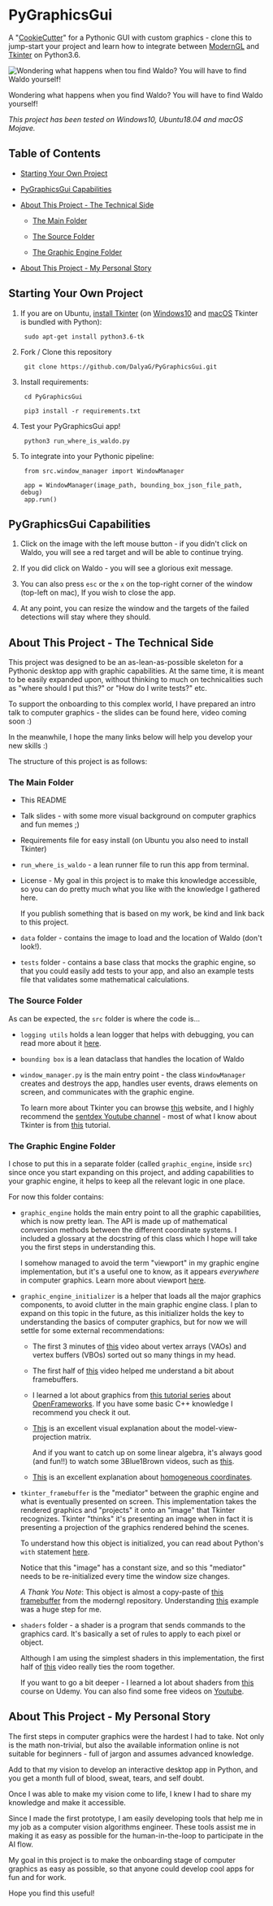 # PyGraphicsGui

A "[CookieCutter](https://github.com/cookiecutter/cookiecutter)" for a Pythonic GUI with custom graphics - 
clone this to jump-start your project and learn how to integrate between [ModernGL](https://github.com/ModernGL/ModernGL) 
and [Tkinter](https://docs.python.org/3/library/Tkinter.html) on Python3.6.

![Wondering what happens when tou find Waldo? You will have to find Waldo yourself!](../master/data/WhereIsWaldoDemo.gif)

Wondering what happens when you find Waldo? You will have to find Waldo yourself!

*This project has been tested on Windows10, Ubuntu18.04 and macOS Mojave.*


## Table of Contents


* [Starting Your Own Project](#starting-your-own-project)

* [PyGraphicsGui Capabilities](#pygraphicsgui-capabilities)

* [About This Project - The Technical Side](#about-this-project---the-technical-side)

    + [The Main Folder](#the-main-folder)
    
    + [The Source Folder](#the-source-folder)
    
    + [The Graphic Engine Folder](#the-graphic-engine-folder)

* [About This Project - My Personal Story](#about-this-project---my-personal-story)



## Starting Your Own Project

1. If you are on Ubuntu, [install Tkinter](https://stackoverflow.com/a/45442774/2934048) 
(on [Windows10](https://stackoverflow.com/a/53912930/2934048) and 
[macOS](https://www.python.org/download/mac/tcltk/) Tkinter is bundled with Python):

        sudo apt-get install python3.6-tk

1. Fork / Clone this repository

        git clone https://github.com/DalyaG/PyGraphicsGui.git

1. Install requirements:

        cd PyGraphicsGui
        
        pip3 install -r requirements.txt
        
1. Test your PyGraphicsGui app!
        
        python3 run_where_is_waldo.py
        
1. To integrate into your Pythonic pipeline:

        from src.window_manager import WindowManager
        
        app = WindowManager(image_path, bounding_box_json_file_path, debug)
        app.run() 


        
## PyGraphicsGui Capabilities

1. Click on the image with the left mouse button - if you didn't click on Waldo, 
you will see a red target and will be able to continue trying.

1. If you did click on Waldo - you will see a glorious exit message.

1. You can also press `esc` or the `x` on the top-right corner of the window (top-left on mac),
If you wish to close the app.

1. At any point, you can resize the window and the targets of the failed detections will stay where they should.


## About This Project - The Technical Side

This project was designed to be an as-lean-as-possible skeleton for a Pythonic desktop app with graphic capabilities.
At the same time, it is meant to be easily expanded upon, without thinking to much on technicalities such as 
"where should I put this?" or "How do I write tests?" etc.

To support the onboarding to this complex world, I have prepared an intro talk to computer graphics - 
the slides can be found here, video coming soon :)

In the meanwhile, I hope the many links below will help you develop your new skills :)

The structure of this project is as follows:

### The Main Folder

* This README

* Talk slides - with some more visual background on computer graphics and fun memes ;)

* Requirements file for easy install (on Ubuntu you also need to install Tkinter)

* `run_where_is_waldo` - a lean runner file to run this app from terminal.

* License - My goal in this project is to make this knowledge accessible, so you can do pretty much what you like
with the knowledge I gathered here. 

    If you publish something that is based on my work, be kind and link back to this project.

* `data` folder - contains the image to load and the location of Waldo (don't look!).

* `tests` folder - contains a base class that mocks the graphic engine, so that you could easily add tests to your app, 
and also an example tests file that validates some mathematical calculations.

### The Source Folder

As can be expected, the `src` folder is where the code is...

* `logging utils` holds a lean logger that helps with debugging, you can read more about it 
[here](https://codeburst.io/copy-pastable-logging-scheme-for-python-c17efcf9e6dc).

* `bounding box` is a lean dataclass that handles the location of Waldo

* `window_manager.py` is the main entry point - the class `WindowManager` creates and destroys the app,
handles user events, draws elements on screen, and communicates with the graphic engine. 

    To learn more about Tkinter you can browse [this](http://effbot.org/zone/tkinter-index.htm) website, 
    and I highly recommend the [sentdex Youtube channel](https://www.youtube.com/user/sentdex) - 
    most of what I know about Tkinter is from 
    [this](https://www.youtube.com/watch?v=HjNHATw6XgY&list=PLQVvvaa0QuDclKx-QpC9wntnURXVJqLyk) tutorial.
    
### The Graphic Engine Folder 

I chose to put this in a separate folder (called `graphic_engine`, inside `src`) since once you start expanding on 
this project, and adding capabilities to your graphic engine, it helps to keep all the relevant logic in one place. 

For now this folder contains:

* `graphic_engine` holds the main entry point to all the graphic capabilities, which is now pretty lean.
The API is made up of mathematical conversion methods between the different coordinate systems. I included a 
glossary at the docstring of this class which I hope will take you the first steps in understanding this.

    I somehow managed to avoid the term "viewport" in my graphic engine implementation, but it's a useful one
    to know, as it appears *everywhere* in computer graphics. Learn more about viewport 
    [here](https://www.youtube.com/watch?v=DnEIdu8MpjY&list=PLE67F-VQUgLgws92d9gmP-AhBN_KQRGDW&index=18).
    
* `graphic_engine_initializer` is a helper that loads all the major graphics components, to avoid clutter in the
main graphic engine class. I plan to expand on this topic in the future, as this initializer holds the key to
understanding the basics of computer graphics, but for now we will settle for some external recommendations:

    * The first 3 minutes of 
    [this](https://www.youtube.com/watch?v=WMiggUPst-Q&list=PLRIWtICgwaX0u7Rf9zkZhLoLuZVfUksDP&index=2)
    video about vertex arrays (VAOs) and vertex buffers (VBOs) sorted out so many things in my head. 
    
    * The first half of [this](https://www.youtube.com/watch?v=21UsMuFTN0k) video helped me understand a bit 
    about framebuffers.
    
    * I learned a lot about graphics from 
    [this tutorial series](https://www.youtube.com/watch?v=dwt2NAd1ZYY&list=PL4neAtv21WOlqpDzGqbGM_WN2hc5ZaVv7)
    about [OpenFrameworks](https://openframeworks.cc/). 
    If you have some basic C++ knowledge I recommend you check it out.
    
    * [This](https://www.youtube.com/watch?v=-tonZsbHty8)
    is an excellent visual explanation about the model-view-projection matrix.
     
        And if you want to catch up on some linear algebra, it's always good (and fun!!) to watch some 
        3Blue1Brown videos, such as [this](https://www.youtube.com/watch?v=kYB8IZa5AuE).
    
    * [This](https://www.youtube.com/watch?v=vQ60rFwh2ig) is an excellent explanation about 
    [homogeneous coordinates](https://en.wikipedia.org/wiki/Homogeneous_coordinates).
    
* `tkinter_framebuffer` is the "mediator" between the graphic engine and what is eventually presented on screen.
This implementation takes the rendered graphics and "projects" it onto an "image" that Tkinter recognizes. 
Tkinter "thinks" it's presenting an image when in fact it is presenting a projection of the graphics rendered
behind the scenes. 

    To understand how this object is initialized, you can read about Python's `with` statement
    [here](https://effbot.org/zone/python-with-statement.htm).

    Notice that this "image" has a constant size, and so this "mediator" needs to be re-initialized every time 
    the window size changes.  
    
    *A Thank You Note*: This object is almost a copy-paste of 
    [this framebuffer](https://github.com/moderngl/moderngl/blob/master/examples/tkinter_framebuffer.py) 
    from the moderngl repository. Understanding 
    [this](https://github.com/moderngl/moderngl/blob/master/examples/window_tkinter.py)
    example was a huge step for me. 
    
* `shaders` folder - a shader is a program that sends commands to the graphics card. It's basically a set of 
rules to apply to each pixel or object. 

    Although I am using the simplest shaders in this implementation, the first half of 
    [this](https://www.youtube.com/watch?v=C8FK9Xn1gUM&list=PLRIWtICgwaX0u7Rf9zkZhLoLuZVfUksDP&index=49)
    video really ties the room together.

    If you want to go a bit deeper - I learned a lot about shaders from 
    [this](https://www.udemy.com/share/102cOcAEEbeFZbRHsB/) course on Udemy. You can also find some free videos
    on [Youtube](https://www.youtube.com/watch?v=uwzEqeMd7uQ&list=PLFky-gauhF452rW98W4cyZ8_2fXBjfGOT).

## About This Project - My Personal Story

The first steps in computer graphics were the hardest I had to take. Not only is the math non-trivial, 
but also the available information online is not suitable for beginners - full of jargon and assumes advanced knowledge.

Add to that my vision to develop an interactive desktop app in Python, 
and you get a month full of blood, sweat, tears, and self doubt.

Once I was able to make my vision come to life, I knew I had to share my knowledge and make it accessible.

Since I made the first prototype, I am easily developing tools that help me in my job as a 
computer vision algorithms engineer. These tools assist me in making it as easy as possible for the human-in-the-loop
to participate in the AI flow.

My goal in this project is to make the onboarding stage of computer graphics as easy as possible, 
so that anyone could develop cool apps for fun and for work.

Hope you find this useful!
